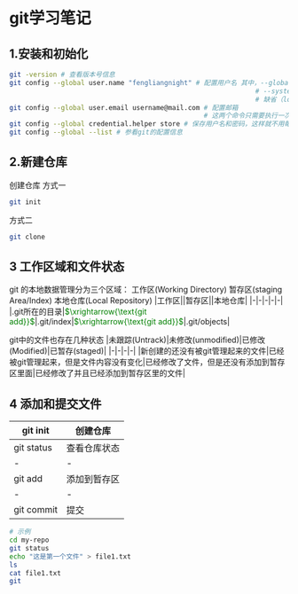 # **git学习笔记**
## **1.安装和初始化**
```bash
git -version # 查看版本号信息
git config --global user.name "fengliangnight" # 配置用户名 其中，--global表示全局配置，对所有仓库有效  使用最多
                                                              # --system表示系统配置，对所有用户有效 一般不会使用system
                                                              # 缺省（local）表示本地配置，秩对本地仓库有效
git config --global user.email username@mail.com # 配置邮箱 
                                                 # 这两个命令只需要执行一次
git config --global credential.helper store # 保存用户名和密码，这样就不用每次都输入了
git config --global --list # 参看git的配置信息
```
## **2.新建仓库**
创建仓库
方式一
```bash
git init
```
方式二
```bash
git clone
```
## **3 工作区域和文件状态**
git 的本地数据管理分为三个区域：
工作区(Working Directory)
暂存区(staging Area/Index)
本地仓库(Local Repository)
|工作区||暂存区||本地仓库|
|-|-|-|-|-|
|.git所在的目录|<span style="color:green">$\xrightarrow{\text{git add}}$</span>|.git/index|<span style="color:green">$\xrightarrow{\text{git add}}$</span>|.git/objects|

git中的文件也存在几种状态
|未跟踪(Untrack)|未修改(unmodified)|已修改(Modified)|已暂存(staged)|
|-|-|-|-|
|新创建的还没有被git管理起来的文件|已经被git管理起来，但是文件内容没有变化|已经修改了文件，但是还没有添加到暂存区里面|已经修改了并且已经添加到暂存区里的文件|
            
## **4 添加和提交文件**
|git init|创建仓库|
|-|-|
|git status|查看仓库状态|
|-|-|
|git add|添加到暂存区|
|-|-|
|git commit|提交|

```bash
# 示例
cd my-repo 
git status
echo "这是第一个文件" > file1.txt
ls
cat file1.txt
git 